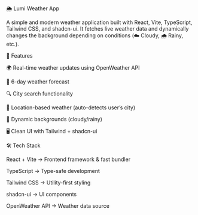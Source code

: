 🌦️ Lumi Weather App

A simple and modern weather application built with React, Vite, TypeScript, Tailwind CSS, and shadcn-ui. It fetches live weather data and dynamically changes the background depending on conditions (☁️ Cloudy, 🌧️ Rainy, etc.).

🚀 Features

🌍 Real-time weather updates using OpenWeather API

📅 6-day weather forecast

🔍 City search functionality

📌 Location-based weather (auto-detects user’s city)

🎨 Dynamic backgrounds (cloudy/rainy)

🖥️ Clean UI with Tailwind + shadcn-ui

🛠️ Tech Stack

React + Vite → Frontend framework & fast bundler

TypeScript → Type-safe development

Tailwind CSS → Utility-first styling

shadcn-ui → UI components

OpenWeather API → Weather data source
